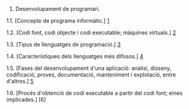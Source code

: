 1. Desenvolupament de programari.

1.1. [Concepte de programa informàtic.] [1]

1.2. [Codi font, codi objecte i codi executable; màquines virtuals.] [2]

1.3. [Tipus de llenguatges de programació.] [3]

1.4. [Característiques dels llenguatges més difosos.] [4]

1.5. [Fases del desenvolupament d'una aplicació: anàlisi, disseny, codificació, proves, documentació, manteniment i explotació, entre d'altres.] [5]

1.6. [Procés d'obtenció de codi executable a partir del codi font; eines implicades.] [6]

[1]: https://github.com/Ezero04/M05UF1/blob/master/programa_informatic.md
[2]: https://github.com/Ezero04/M05UF1/blob/master/codi_font.md
[3]: https://github.com/Ezero04/M05UF1/blob/master/tipus.md
[4]: https://github.com/Ezero04/M05UF1/blob/master/paradigmes.md
[5]: 
[6]: 
